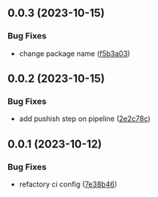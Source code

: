 

## 0.0.3 (2023-10-15)


### Bug Fixes

* change package name ([f5b3a03](https://github.com/2kas-dev/resultjs/commit/f5b3a034f772669aa3facfe337474e676cef4653))

## 0.0.2 (2023-10-15)


### Bug Fixes

* add pushish step on pipeline ([2e2c78c](https://github.com/2kas-dev/resultjs/commit/2e2c78c0d6ce276d2d8a67e858901b895802f5f8))

## 0.0.1 (2023-10-12)


### Bug Fixes

* refactory ci config ([7e38b46](https://github.com/2kas-dev/resultjs/commit/7e38b463135915c5e37ba5ffdbb52c7df293b19c))